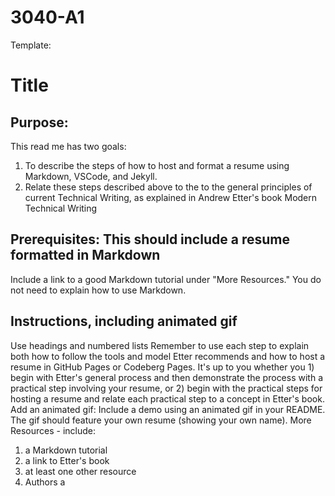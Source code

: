 # 3040-A1
Template: 

# Title
## Purpose: 
This read me has two goals: 
1. To describe the steps of how to host and format a resume using Markdown, VSCode, and Jekyll. 
2. Relate these steps described above to the to the general principles of current Technical
Writing, as explained in Andrew Etter's book Modern Technical Writing

## Prerequisites: This should include a resume formatted in Markdown
Include a link to a good Markdown tutorial under "More Resources." You do not need
to explain how to use Markdown.
## Instructions, including animated gif
Use headings and numbered lists
Remember to use each step to explain
both how to follow the tools and model Etter
recommends and how to host a resume in GitHub Pages or Codeberg Pages. It's up to
you whether you 1) begin with Etter's general process and then demonstrate the
process with a practical step involving your resume, or 2) begin with the practical
steps for hosting a resume and relate each practical step to a concept in Etter's book.
Add an animated gif: Include a demo using an animated gif in your README. The gif
should feature your own resume (showing your own name).
More Resources - include:
1. a Markdown tutorial
2. a link to Etter's book
3. at least one other resource
5. Authors a

